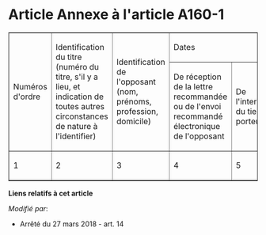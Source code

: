 # Article Annexe à l'article A160-1

<table cellpadding="0" align="center" border="1" cellspacing="0">
  <tbody>
    <tr>
      <td rowspan="2">

Numéros d'ordre

</td>
      <td rowspan="2">

Identification du titre (numéro du titre, s'il y a lieu, et indication de toutes autres circonstances de nature à
l'identifier)

</td>
      <td rowspan="2">

Identification de l'opposant (nom, prénoms, profession, domicile)

</td>
      <td colspan="5">

Dates

</td>
    </tr>
    <tr>
      <td>

De réception de la lettre recommandée ou de l'envoi recommandé électronique de l'opposant

</td>
      <td>

De l'intervention du tiers porteur

</td>
      <td>

De l'avis donné à l'opposant et au souscripteur originaire

</td>
      <td>

De la mainlevée de l'opposition

</td>
      <td>

De la délivrance du duplicata

</td>
    </tr>
    <tr>
      <td>

1

</td>
      <td>

2

</td>
      <td>

3

</td>
      <td>

4

</td>
      <td>

5

</td>
      <td>

6

</td>
      <td>

7

</td>
      <td>

8

</td>
    </tr>
  </tbody>
</table>

**Liens relatifs à cet article**

_Modifié par_:

  - Arrêté du 27 mars 2018 - art. 14
